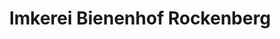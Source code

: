 ---
title: "Imkerei Bienenhof Rockenberg"
url: /rockenberg/imkerei-bienenhof-rockenberg/
shop: Hofladen
---